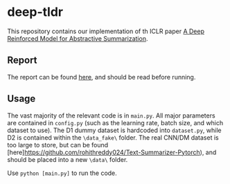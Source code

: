 # deep-tldr
This repository contains our implementation of th ICLR paper [A Deep Reinforced Model for Abstractive Summarization](https://openreview.net/forum?id=HkAClQgA-). 

## Report
The report can be found [here](ReproductionReport.pdf), and should be read before running. 

## Usage
The vast majority of the relevant code is in `main.py`. All major parameters are contained in `config.py` (such as the learning rate, batch size, and which dataset to use). The D1 dummy dataset is hardcoded into `dataset.py`, while D2 is contained within the `\data_fake\` folder. The real CNN/DM dataset is too large to store, but can be found [here]https://github.com/rohithreddy024/Text-Summarizer-Pytorch), and should be placed into a new `\data\` folder. 

Use `python [main.py]` to run the code. 

